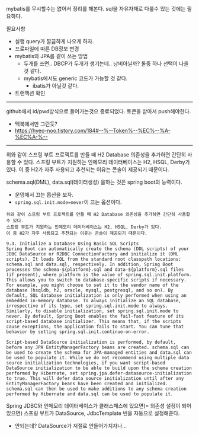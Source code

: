 mybatis를 무시할수는 없어서 정리를 해본다.
sql을 자유자재로 다룰수 있는 것에는 필요하다.

필요사항 
  - 실행 query가 깔끔하게 나오게 하자.
  - 프로파일에 따른 DB정보 변경
  - mybatis와 JPA를 같이 쓰는 방법
    - 두개를 쓰면.. DBCP가 두개가 생기는데.. 낭비아닐까? 둘중 하나 선택이 나을 것 같다.
    - mybatis에서도 generic 코드가 가능할 것 같다. 
      - ibatis가 아닐것 같다.
  - 트랜잭션 확인

---

github에서 id/pwd방식으로 들어가는것으 종료되었다. 토큰을 받아서 push해야한다.
  - 맥북에서만 그런듯?
  - https://hyeo-noo.tistory.com/184#--%--Token%--%EC%--%A-%EC%A-%--


---

위와 같이 스프링 부트 프로젝트를 만들 때 H2 Database 의존성을 추가하면 간단히 사용할 수 있다.
스프링 부트가 지원하는 인메모리 데이터베이스는 H2, HSQL, Derby가 있다.
이 중 H2가 자주 사용되고 추천되는 이유는 콘솔이 제공되기 때문이다.

schema.sql(DML), data.sql(데이터생성) 을하는 것은 spring boot의 능력이다.
  - 운영에서 끄는 옵션을 보자.
  - `spring.sql.init.mode=never`이 끄는 옵션이다. 

``` text
위와 같이 스프링 부트 프로젝트를 만들 때 H2 Database 의존성을 추가하면 간단히 사용할 수 있다.
스프링 부트가 지원하는 인메모리 데이터베이스는 H2, HSQL, Derby가 있다.
이 중 H2가 자주 사용되고 추천되는 이유는 콘솔이 제공되기 때문이다.
```

``` text
9.3. Initialize a Database Using Basic SQL Scripts
Spring Boot can automatically create the schema (DDL scripts) of your JDBC DataSource or R2DBC ConnectionFactory and initialize it (DML scripts). It loads SQL from the standard root classpath locations: schema.sql and data.sql, respectively. In addition, Spring Boot processes the schema-${platform}.sql and data-${platform}.sql files (if present), where platform is the value of spring.sql.init.platform. This allows you to switch to database-specific scripts if necessary. For example, you might choose to set it to the vendor name of the database (hsqldb, h2, oracle, mysql, postgresql, and so on). By default, SQL database initialization is only performed when using an embedded in-memory database. To always initialize an SQL database, irrespective of its type, set spring.sql.init.mode to always. Similarly, to disable initialization, set spring.sql.init.mode to never. By default, Spring Boot enables the fail-fast feature of its script-based database initializer. This means that, if the scripts cause exceptions, the application fails to start. You can tune that behavior by setting spring.sql.init.continue-on-error.

Script-based DataSource initialization is performed, by default, before any JPA EntityManagerFactory beans are created. schema.sql can be used to create the schema for JPA-managed entities and data.sql can be used to populate it. While we do not recommend using multiple data source initialization technologies, if you want script-based DataSource initialization to be able to build upon the schema creation performed by Hibernate, set spring.jpa.defer-datasource-initialization to true. This will defer data source initialization until after any EntityManagerFactory beans have been created and initialized. schema.sql can then be used to make additions to any schema creation performed by Hibernate and data.sql can be used to populate it.
```

Spring JDBC와 인메모리 데이터베이스가 클래스패스에 있으면(= 의존성 설정이 되어있으면) 스프링 부트가 DataSource, JdbcTemplate 빈을 자동으로 설정해준다.
  - 안되는데? DataSource가 저절로 안들어가지자나...